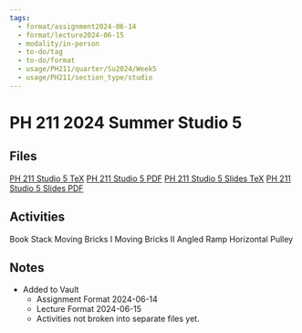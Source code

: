 ```yaml
---
tags:
  - format/assignment2024-06-14
  - format/lecture2024-06-15
  - modality/in-person
  - to-do/tag
  - to-do/format
  - usage/PH211/quarter/Su2024/Week5
  - usage/PH211/section_type/studio
---
```

# PH 211 2024 Summer Studio 5
## Files
[PH 211 Studio 5 TeX](PH_211_Studio_5.tex)
[PH 211 Studio 5 PDF](PH_211_Studio_5.pdf)
[PH 211 Studio 5 Slides TeX](PH_211_Studio_5_Slides.tex)
[PH 211 Studio 5 Slides PDF](PH_211_Studio_5_Slides.pdf)
## Activities
Book Stack
Moving Bricks I
Moving Bricks II
Angled Ramp
Horizontal Pulley
## Notes
* Added to Vault
	* Assignment Format 2024-06-14
	* Lecture Format 2024-06-15
	* Activities not broken into separate files yet.